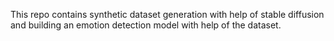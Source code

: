 This repo contains synthetic dataset generation with help of stable diffusion and building an emotion detection model with help of the dataset.
